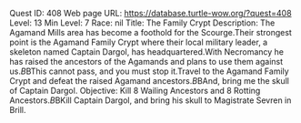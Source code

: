 Quest ID: 408
Web page URL: https://database.turtle-wow.org/?quest=408
Level: 13
Min Level: 7
Race: nil
Title: The Family Crypt
Description: The Agamand Mills area has become a foothold for the Scourge.Their strongest point is the Agamand Family Crypt where their local military leader, a skeleton named Captain Dargol, has headquartered.With Necromancy he has raised the ancestors of the Agamands and plans to use them against us.$B$BThis cannot pass, and you must stop it.Travel to the Agamand Family Crypt and defeat the raised Agamand ancestors.$B$BAnd, bring me the skull of Captain Dargol.
Objective: Kill 8 Wailing Ancestors and 8 Rotting Ancestors.$B$BKill Captain Dargol, and bring his skull to Magistrate Sevren in Brill.
